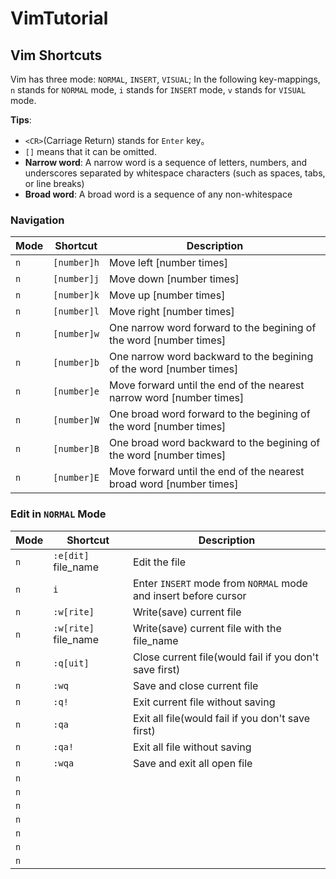 # VimTutorial

## Vim Shortcuts

Vim has three mode: `NORMAL`, `INSERT`, `VISUAL`; In the following key-mappings, `n` stands for `NORMAL` mode, `i` stands for `INSERT` mode, `v` stands for `VISUAL` mode.

**Tips**:

- `<CR>`(Carriage Return) stands for `Enter` key。
- `[]` means that it can be omitted.
- **Narrow word**: A narrow word is a sequence of letters, numbers, and underscores separated by whitespace characters (such as spaces, tabs, or line breaks)
- **Broad word**: A broad word is a sequence of any non-whitespace

### Navigation

| Mode | Shortcut    | Description                                                          |
| ---- | ----------- | -------------------------------------------------------------------- |
| `n`  | `[number]h` | Move left [number times]                                             |
| `n`  | `[number]j` | Move down [number times]                                             |
| `n`  | `[number]k` | Move up [number times]                                               |
| `n`  | `[number]l` | Move right [number times]                                            |
| `n`  | `[number]w` | One narrow word forward to the begining of the word [number times]   |
| `n`  | `[number]b` | One narrow word backward to the begining of the word [number times]  |
| `n`  | `[number]e` | Move forward until the end of the nearest narrow word [number times] |
| `n`  | `[number]W` | One broad word forward to the begining of the word [number times]    |
| `n`  | `[number]B` | One broad word backward to the begining of the word [number times]   |
| `n`  | `[number]E` | Move forward until the end of the nearest broad word [number times]  |

### Edit in `NORMAL` Mode

| Mode | Shortcut                 | Description                                                     |
| ---- | ------------------------ | --------------------------------------------------------------- |
| `n`  | `:e[dit]` file_name<CR>  | Edit the file                                                   |
| `n`  | `i`                      | Enter `INSERT` mode from `NORMAL` mode and insert before cursor |
| `n`  | `:w[rite]`<CR>           | Write(save) current file                                        |
| `n`  | `:w[rite]` file_name<CR> | Write(save) current file with the file_name                     |
| `n`  | `:q[uit]`<CR>            | Close current file(would fail if you don't save first)          |
| `n`  | `:wq`<CR>                | Save and close current file                                     |
| `n`  | `:q!`<CR>                | Exit current file without saving                                |
| `n`  | `:qa`<CR>                | Exit all file(would fail if you don't save first)               |
| `n`  | `:qa!`<CR>               | Exit all file without saving                                    |
| `n`  | `:wqa`<CR>               | Save and exit all open file                                     |
| `n`  |
| `n`  |
| `n`  |
| `n`  |
| `n`  |
| `n`  |
| `n`  |
